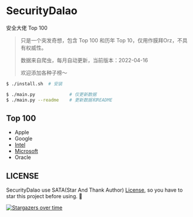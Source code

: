 # SecurityDalao

安全大佬 Top 100

> 只是一个突发奇想，包含 Top 100 和历年 Top 10，仅用作膜拜Orz，不具有权威性。
> 
> 数据来自爬虫，每月自动更新，当前版本：2022-04-16
> 
> 欢迎添加各种子榜～

```sh
$ ./install.sh  # 安装

$ ./main.py             # 仅更新数据
$ ./main.py --readme    # 更新数据和README
```

## Top 100

- Apple
- Google
- [Intel](data/intel/README.md)
- [Microsoft](data/microsoft/README.md)
- Oracle

## LICENSE

SecurityDalao use SATA(Star And Thank Author) [License](./LICENSE), so you have to star this project before using. 🙏

[![Stargazers over time](https://starchart.cc/firmianay/SecurityDalao.svg)](https://starchart.cc/firmianay/SecurityDalao)
